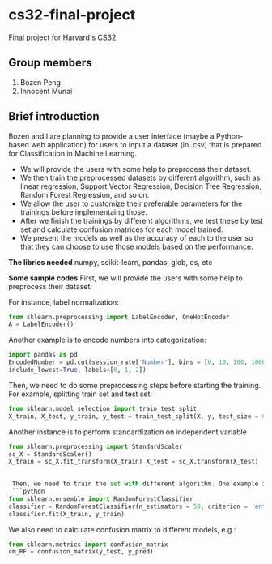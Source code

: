 # cs32-final-project
Final project for Harvard's CS32

## Group members
1. Bozen Peng
2. Innocent Munai

## Brief introduction
Bozen and I are planning to provide a user interface (maybe a Python-based web application) for users to input a dataset (in .csv) that is prepared for Classification in Machine Learning. 

- We will provide the users with some help to preprocess their dataset. 
- We then train the preprocessed datasets by different algorithm, such as linear regression, Support Vector Regression, Decision Tree Regression, Random Forest Regression, and so on. 
- We allow the user to customize their preferable parameters for the trainings before implementaing those. 
- After we finish the trainings by different algorithms, we test these by test set and calculate confusion matrices for each model trained. 
- We present the models as well as the accuracy of each to the user so that they can choose to use those models based on the performance.

**The libries needed**
numpy, scikit-learn, pandas, glob, os, etc

**Some sample codes**
First, we will provide the users with some help to preprocess their dataset:

For instance, label normalization:
```python
from sklearn.preprocessing import LabelEncoder, OneHotEncoder
A = LabelEncoder()
```

Another example is to encode numbers into categorization:
```python
import pandas as pd
EncodedNumber = pd.cut(session_rate['Number'], bins = [0, 10, 100, 1000],
include_lowest=True, labels=[0, 1, 2])
```

Then, we need to do some preprocessing steps before starting the training. For example, splitting train set and test set:
```python
from sklearn.model_selection import train_test_split
X_train, X_test, y_train, y_test = train_test_split(X, y, test_size = 0.2)
```

Another instance is to perform standardization on independent variable
```python
from sklearn.preprocessing import StandardScaler
sc_X = StandardScaler()
X_train = sc_X.fit_transform(X_train) X_test = sc_X.transform(X_test)

 
 Then, we need to train the set with different algorithm. One example is Random Forest
 ```python
from sklearn.ensemble import RandomForestClassifier
classifier = RandomForestClassifier(n_estimators = 50, criterion = 'entropy', n_jobs = 8)
classifier.fit(X_train, y_train)
```

We also need to calculate confusion matrix to different models, e.g.:
 ```python
from sklearn.metrics import confusion_matrix 
cm_RF = confusion_matrix(y_test, y_pred)
```
